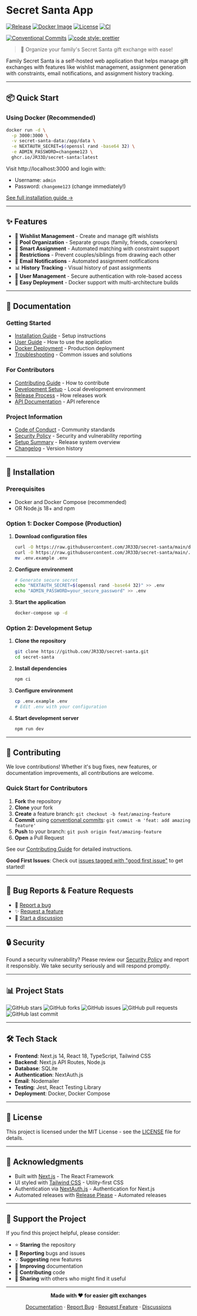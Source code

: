 # Secret Santa App

[![Release](https://img.shields.io/github/v/release/JR33D/secret-santa?include_prereleases&sort=semver)](https://github.com/JR33D/secret-santa/releases)
[![Docker Image](https://img.shields.io/badge/docker-ghcr.io-blue)](https://github.com/JR33D/secret-santa/pkgs/container/secret-santa)
[![License](https://img.shields.io/github/license/JR33D/secret-santa)](LICENSE)
[![CI](https://github.com/JR33D/secret-santa/workflows/PR%20Tests/badge.svg)](https://github.com/JR33D/secret-santa/actions)

[![Conventional Commits](https://img.shields.io/badge/Conventional%20Commits-1.0.0-yellow.svg)](https://conventionalcommits.org)
[![code style: prettier](https://img.shields.io/badge/code_style-prettier-ff69b4.svg)](https://github.com/prettier/prettier)

> 🎅 Organize your family's Secret Santa gift exchange with ease!

Family Secret Santa is a self-hosted web application that helps manage gift exchanges with features like wishlist management, assignment generation with constraints, email notifications, and assignment history tracking.

---

## 📦 Quick Start

### Using Docker (Recommended)

```bash
docker run -d \
  -p 3000:3000 \
  -v secret-santa-data:/app/data \
  -e NEXTAUTH_SECRET=$(openssl rand -base64 32) \
  -e ADMIN_PASSWORD=changeme123 \
  ghcr.io/JR33D/secret-santa:latest
```

Visit http://localhost:3000 and login with:
- Username: `admin`
- Password: `changeme123` (change immediately!)

[See full installation guide →](docs/installation.md)

---

## ✨ Features

- 🎁 **Wishlist Management** - Create and manage gift wishlists
- 👥 **Pool Organization** - Separate groups (family, friends, coworkers)
- 🎲 **Smart Assignment** - Automated matching with constraint support
- 🚫 **Restrictions** - Prevent couples/siblings from drawing each other
- 📧 **Email Notifications** - Automated assignment notifications
- 📊 **History Tracking** - Visual history of past assignments
- 🔐 **User Management** - Secure authentication with role-based access
- 🐳 **Easy Deployment** - Docker support with multi-architecture builds

---

## 📖 Documentation

### Getting Started
- [Installation Guide](docs/installation.md) - Setup instructions
- [User Guide](docs/user-guide.md) - How to use the application
- [Docker Deployment](docs/docker.md) - Production deployment
- [Troubleshooting](docs/troubleshooting.md) - Common issues and solutions

### For Contributors
- [Contributing Guide](docs/CONTRIBUTING.md) - How to contribute
- [Development Setup](docs/development.md) - Local development environment
- [Release Process](docs/RELEASE_PROCESS.md) - How releases work
- [API Documentation](docs/api.md) - API reference

### Project Information
- [Code of Conduct](docs/CODE_OF_CONDUCT.md) - Community standards
- [Security Policy](docs/SECURITY.md) - Security and vulnerability reporting
- [Setup Summary](docs/SETUP_SUMMARY.md) - Release system overview
- [Changelog](CHANGELOG.md) - Version history

---

## 🚀 Installation

### Prerequisites

- Docker and Docker Compose (recommended)
- OR Node.js 18+ and npm

### Option 1: Docker Compose (Production)

1. **Download configuration files**
   ```bash
   curl -O https://raw.githubusercontent.com/JR33D/secret-santa/main/docker-compose.yml
   curl -O https://raw.githubusercontent.com/JR33D/secret-santa/main/.env.example
   mv .env.example .env
   ```

2. **Configure environment**
   ```bash
   # Generate secure secret
   echo "NEXTAUTH_SECRET=$(openssl rand -base64 32)" >> .env
   echo "ADMIN_PASSWORD=your_secure_password" >> .env
   ```

3. **Start the application**
   ```bash
   docker-compose up -d
   ```

### Option 2: Development Setup

1. **Clone the repository**
   ```bash
   git clone https://github.com/JR33D/secret-santa.git
   cd secret-santa
   ```

2. **Install dependencies**
   ```bash
   npm ci
   ```

3. **Configure environment**
   ```bash
   cp .env.example .env
   # Edit .env with your configuration
   ```

4. **Start development server**
   ```bash
   npm run dev
   ```

---

## 🤝 Contributing

We love contributions! Whether it's bug fixes, new features, or documentation improvements, all contributions are welcome.

### Quick Start for Contributors

1. **Fork** the repository
2. **Clone** your fork
3. **Create** a feature branch: `git checkout -b feat/amazing-feature`
4. **Commit** using [conventional commits](https://conventionalcommits.org): `git commit -m 'feat: add amazing feature'`
5. **Push** to your branch: `git push origin feat/amazing-feature`
6. **Open** a Pull Request

See our [Contributing Guide](docs/CONTRIBUTING.md) for detailed instructions.

**Good First Issues**: Check out [issues tagged with "good first issue"](https://github.com/JR33D/secret-santa/labels/good%20first%20issue) to get started!

---

## 🐛 Bug Reports & Feature Requests

- 🐛 [Report a bug](https://github.com/JR33D/secret-santa/issues/new?template=bug_report.yml)
- ✨ [Request a feature](https://github.com/JR33D/secret-santa/issues/new?template=feature_request.yml)
- 💬 [Start a discussion](https://github.com/JR33D/secret-santa/discussions)

---

## 🔒 Security

Found a security vulnerability? Please review our [Security Policy](docs/SECURITY.md) and report it responsibly. We take security seriously and will respond promptly.

---

## 📊 Project Stats

![GitHub stars](https://img.shields.io/github/stars/JR33D/secret-santa?style=social)
![GitHub forks](https://img.shields.io/github/forks/JR33D/secret-santa?style=social)
![GitHub issues](https://img.shields.io/github/issues/JR33D/secret-santa)
![GitHub pull requests](https://img.shields.io/github/issues-pr/JR33D/secret-santa)
![GitHub last commit](https://img.shields.io/github/last-commit/JR33D/secret-santa)

---

## 🛠️ Tech Stack

- **Frontend**: Next.js 14, React 18, TypeScript, Tailwind CSS
- **Backend**: Next.js API Routes, Node.js
- **Database**: SQLite
- **Authentication**: NextAuth.js
- **Email**: Nodemailer
- **Testing**: Jest, React Testing Library
- **Deployment**: Docker, Docker Compose

---

## 📝 License

This project is licensed under the MIT License - see the [LICENSE](LICENSE) file for details.

---

## 🙏 Acknowledgments

- Built with [Next.js](https://nextjs.org/) - The React Framework
- UI styled with [Tailwind CSS](https://tailwindcss.com/) - Utility-first CSS
- Authentication via [NextAuth.js](https://next-auth.js.org/) - Authentication for Next.js
- Automated releases with [Release Please](https://github.com/googleapis/release-please) - Automated releases

---

## 💖 Support the Project

If you find this project helpful, please consider:
- ⭐ **Starring** the repository
- 🐛 **Reporting** bugs and issues
- 💡 **Suggesting** new features
- 📖 **Improving** documentation
- 🤝 **Contributing** code
- 📢 **Sharing** with others who might find it useful

---

<div align="center">

**Made with ❤️ for easier gift exchanges**

[Documentation](docs/) · [Report Bug](https://github.com/JR33D/secret-santa/issues) · [Request Feature](https://github.com/JR33D/secret-santa/issues) · [Discussions](https://github.com/JR33D/secret-santa/discussions)

</div>